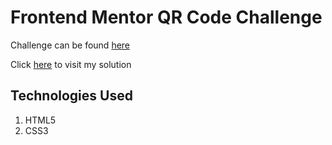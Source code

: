 # Frontend Mentor QR Code Challenge

Challenge can be found [here](https://www.frontendmentor.io/challenges/qr-code-component-iux_sIO_H)

Click [here](https://aussenseiter13.github.io/frontend-mentor-qr-code-challenge/) to visit my solution

## Technologies Used

1. HTML5
2. CSS3
